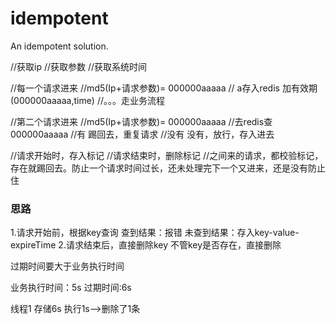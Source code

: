 # idempotent
An idempotent solution.

//获取ip
//获取参数
//获取系统时间

//每一个请求进来
//md5(Ip+请求参数)=  000000aaaaa
// a存入redis 加有效期   (000000aaaaa,time)
//。。。走业务流程

//第二个请求进来
//md5(Ip+请求参数)=  000000aaaaa
//去redis查000000aaaaa
//有  踢回去，重复请求
//没有  没有，放行，存入进去




//请求开始时，存入标记
//请求结束时，删除标记
//之间来的请求，都校验标记，存在就踢回去。防止一个请求时间过长，还未处理完下一个又进来，还是没有防止住

### 思路
1.请求开始前，根据key查询
查到结果：报错
未查到结果：存入key-value-expireTime
2.请求结束后，直接删除key
不管key是否存在，直接删除

过期时间要大于业务执行时间

业务执行时间：5s
过期时间:6s


线程1 存储6s
执行1s-->删除了1条


